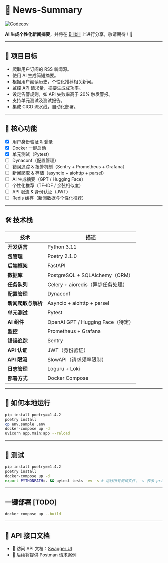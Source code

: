 # 📰 News-Summary

[![Codecov](https://codecov.io/gh/wsgggws/news-summary/branch/main/graph/badge.svg)](https://codecov.io/gh/wsgggws/news-summary)

**AI 生成个性化新闻摘要**，并将在 [Bilibili](https://space.bilibili.com/472722204?spm_id_from=333.1007.0.0) 上进行分享，敬请期待！🚀

---

## 🎯 **项目目标**

- 爬取用户订阅的 RSS 新闻源。
- 使用 AI 生成简短摘要。
- 根据用户阅读历史，个性化推荐相关新闻。
- 监控 API 请求量、摘要生成成功率。
- 设定告警规则，如 API 失败率高于 20% 触发警报。
- 支持单元测试及测试报告。
- 集成 CICD 流水线，自动化部署。

---

## 🚀 **核心功能**

- [x] 用户身份验证 & 登录
- [x] Docker 一键启动
- [x] 单元测试（Pytest）
- [ ] Dynaconf（配置管理）
- [ ] 错误追踪 & 报警机制（Sentry + Prometheus + Grafana）
- [ ] 新闻爬取 & 存储（asyncio + aiohttp + parsel）
- [ ] AI 生成摘要（GPT / Hugging Face）
- [ ] 个性化推荐（TF-IDF / 余弦相似度）
- [ ] API 限流 & 身份认证（JWT）
- [ ] Redis 缓存（新闻数据与个性化推荐）

---

## 🛠 **技术栈**

| **技术**           | **描述**                          |
| ------------------ | --------------------------------- |
| **开发语言**       | Python 3.11                       |
| **包管理**         | Poetry 2.1.0                      |
| **后端框架**       | FastAPI                           |
| **数据库**         | PostgreSQL + SQLAlchemy（ORM）    |
| **任务队列**       | Celery + aioredis（异步任务处理） |
| **配置管理**       | Dynaconf                          |
| **新闻爬取与解析** | Asyncio + aiohttp + parsel        |
| **单元测试**       | Pytest                            |
| **AI 组件**        | OpenAI GPT / Hugging Face（待定） |
| **监控**           | Prometheus + Grafana              |
| **错误追踪**       | Sentry                            |
| **API 认证**       | JWT（身份验证）                   |
| **API 限流**       | SlowAPI（请求频率限制）           |
| **日志管理**       | Loguru + Loki                     |
| **部署方式**       | Docker Compose                    |

---

## 🚀 **如何本地运行**

```sh
pip install poetry==1.4.2
poetry install
cp env.sample .env
docker-compose up -d
uvicorn app.main:app --reload
```

---

## 🧪 **测试**

```sh
pip install poetry==1.4.2
poetry install
docker-compose up -d
export PYTHONPATH=. && pytest tests -vv -s # 运行所有测试文件, -s 表示 print() 的内容也显示
```

---

## 一键部署 \[TODO\]

```sh
docker compose up --build
```

---

## 📡 **API 接口文档**

- 📌 访问 API 文档：[Swagger UI](http://127.0.0.1:8000/docs)
- 📌 后续将提供 Postman 请求案例
